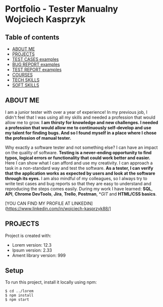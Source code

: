 # Portfolio - Tester Manualny Wojciech Kasprzyk
## Table of contents
* [ABOUT ME](#about-me)
* [PROJECTS](#projects)
* [TEST CASES examples](#test-cases-examples)
* [BUG REPORT examples](#bug-report-examples)
* [TEST REPORT examples](#test-report-examples)
* [COURSES](#courses)
* [TECH SKILLS](#tech-skills)
* [SOFT SKILLS](#soft-skills)


## ABOUT ME
I am a junior tester with over a year of experience! In my previous job, I didn't feel that I was using all my skills and needed a profession that would allow me to grow. **I am thirsty for knowledge and new challenges. I needed a profession that would allow me to continuously self-develop and use my talent for finding bugs. And so I found myself in a place where I chose the profession of manual tester.**

Why exactly a software tester and not something else? I can have an impact on the quality of software. **Testing is a never-ending opportunity to find typos, logical errors or functionality that could work better and easier.** Here I can show what I can afford and use my creativity. I can approach a task in a non-standard way and test the software. **As a tester, I can verify that the application works as expected by users and look at the software through its eyes.** I am also mindful of my colleagues, so I always try to write test cases and bug reports so that they are easy to understand and reproducing the steps comes easily.
During my work I have learned: **SQL**, **API**, **Chrome DevTools**, **Jira**, **Trello**, **Postman**, **GIT* and **HTML/CSS basics**.

 [YOU CAN FIND MY PROFILE AT LINKEDIN](https://www.linkedin.com/in/wojciech-kasprzyk88/]

 
## PROJECTS
Project is created with:
* Lorem version: 12.3
* Ipsum version: 2.33
* Ament library version: 999
	
## Setup
To run this project, install it locally using npm:

```
$ cd ../lorem
$ npm install
$ npm start
```
